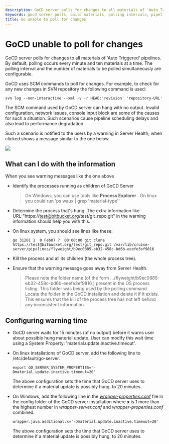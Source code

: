 ```yaml
---
description: GoCD server polls for changes to all materials of 'Auto Triggered' pipelines. Polling occurs every minute and ten materials at a time.
keywords: gocd server polls, build materials, polling intervals, pipelines, cd pipelines, schedule pipeline
title: Go unable to poll for changes
---
```



# GoCD unable to poll for changes

GoCD server polls for changes to all materials of 'Auto Triggered' pipelines. By default, polling occurs every minute and ten materials at a time. The polling interval and the number of materials to be polled simultaneously are configurable.

GoCD uses SCM commands to poll for changes. For example, to check for any new changes in SVN repository the following command is used:

```shell
svn log --non-interactive --xml -v -r HEAD:'revision' 'repository-URL'
```

The SCM command used by GoCD server can hang with no output. Invalid configuration, network issues, console input block are some of the causes for such a situation. Such scenarios cause pipeline scheduling delays and also lead to performance degradation

Such a scenario is notified to the users by a warning in Server Health; when clicked shows a message similar to the one below.

![](/images/material_update_hung.png)

## What can I do with the information

When you see warning messages like the one above

-   Identify the processes running as children of GoCD Server

    > On Windows, you can use tools like **Process Explorer** . On linux you could run 'ps waux | grep 'material-type''
-   Determine the process that's hung. The extra information like URL:"https://test@bitbucket.org/test/git_repo.git" in the warning information should help you with this.
-   On linux system, you should see lines like these:

    ```
    go 31201 1  0 Feb07 ?  00:00:00 git clone https://test@bitbucket.org/test/git_repo.git /var/lib/cruise-server/pipelines/flyweight/b9ec0885-eb32-458c-bd6b-eeefe3ef9816
    ```

-   Kill the process and all its children (the whole process tree).
-   Ensure that the warning message goes away from Server Health.

    >Please note the folder name (of the form .../flyweight/b9ec0885-eb32-458c-bd6b-eeefe3ef9816 ) present in the OS process listing. This folder was being used by the polling command. Locate the folder in the GoCD installation and delete it if it exists. This ensures that the kill of the process tree has not left behind any inconsistent information.

## Configuring warning time

-   GoCD server waits for 15 minutes (of no output) before it warns user about possible hung material update. User can modify this wait time using a System Property: 'material.update.inactive.timeout'.
-   On linux installations of GoCD server, add the following line to /etc/default/go-server.

    ```shell
    export GO_SERVER_SYSTEM_PROPERTIES='-Dmaterial.update.inactive.timeout=20'
    ```

    The above configuration sets the time that GoCD server uses to determine if a material update is possibly hung, to 20 minutes.

-   On Windows, add the following line in the *[wrapper-properties.conf](../installation/installing_go_server.html)* file in the config folder of the GoCD server installation where **x** is 1 more than the highest number in *wrapper-server.conf* and *wrapper-properties.conf* combined.

    ```
    wrapper.java.additional.x='-Dmaterial.update.inactive.timeout=20'
    ```

    The above configuration sets the time that GoCD server uses to determine if a material update is possibly hung, to 20 minutes.
